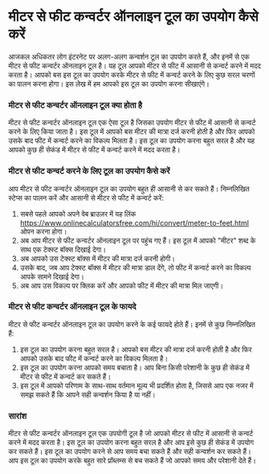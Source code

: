 मीटर से फीट कन्वर्टर ऑनलाइन टूल का उपयोग कैसे करें
==================================================

आजकल अधिकतर लोग इंटरनेट पर अलग-अलग कन्वर्शन टूल का उपयोग करते हैं, और इनमें से एक मीटर से फीट कन्वर्टर ऑनलाइन टूल है। यह टूल आपको मीटर से फीट में आसानी से कन्वर्ट करने में मदद करता है। आपको बस इस टूल का उपयोग करके मीटर से फीट में कन्वर्ट करने के लिए कुछ सरल चरणों का पालन करना होगा। इस लेख में हम आपको इस टूल का उपयोग करना सीखाएंगे।

### मीटर से फीट कन्वर्टर ऑनलाइन टूल क्या होता है

मीटर से फीट कन्वर्टर ऑनलाइन टूल एक ऐसा टूल है जिसका उपयोग मीटर से फीट में आसानी से कन्वर्ट करने के लिए किया जाता है। इस टूल में आपको बस मीटर की मात्रा दर्ज करनी होती है और फिर आपको उसके बाद फीट में कन्वर्ट करने का विकल्प मिलता है। इस टूल का उपयोग करना बहुत सरल है और यह आपको कुछ ही सेकंड में मीटर से फीट में कन्वर्ट करने में मदद करता है।

### मीटर से फीट कन्वर्ट करने के लिए टूल का उपयोग कैसे करें

आप मीटर से फीट कन्वर्टर ऑनलाइन टूल का उपयोग बहुत ही आसानी से कर सकते हैं। निम्नलिखित स्टेप्स का पालन करें और आसानी से मीटर से फीट में कन्वर्ट करें:

1. सबसे पहले आपको अपने वेब ब्राउज़र में यह लिंक <https://www.onlinecalculatorsfree.com/hi/convert/meter-to-feet.html> ओपन करना होगा।
2. अब आप मीटर से फीट कन्वर्टर ऑनलाइन टूल पर पहुंच गए हैं। इस टूल में आपको "मीटर" शब्द के साथ एक टेक्स्ट बॉक्स दिखाई देगा।
3. अब आपको उस टेक्स्ट बॉक्स में मीटर की मात्रा दर्ज करनी होगी।
4. उसके बाद, जब आप टेक्स्ट बॉक्स में मीटर की मात्रा डाल देंगे, तो फीट में कन्वर्ट करने का विकल्प आपके सामने दिखाई देगा।
5. अब आप उस विकल्प पर क्लिक करें और आपको फीट में मीटर की मात्रा मिल जाएगी।

### मीटर से फीट कन्वर्टर ऑनलाइन टूल के फायदे

मीटर से फीट कन्वर्टर ऑनलाइन टूल का उपयोग करने के कई फायदे होते हैं। इनमें से कुछ निम्नलिखित हैं:

1. इस टूल का उपयोग करना बहुत सरल है। आपको बस मीटर की मात्रा दर्ज करनी होती है और फिर आपको उसके बाद फीट में कन्वर्ट करने का विकल्प मिलता है।
2. इस टूल का उपयोग करना आपको समय बचाता है। आप बिना किसी परेशानी के कुछ ही सेकंड में मीटर से फीट में कन्वर्ट कर सकते हैं।
3. इस टूल में आपको परिणाम के साथ-साथ वर्तमान मूल्य भी प्रदर्शित होता है, जिससे आप एक नजर में समझ सकते हैं कि आपने सही कन्वर्शन किया है या नहीं।

### सारांश

मीटर से फीट कन्वर्टर ऑनलाइन टूल एक उपयोगी टूल है जो आपको मीटर से फीट में आसानी से कन्वर्ट करने में मदद करता है। इस टूल का उपयोग करना बहुत सरल है और आप इसे कुछ ही सेकंड में उपयोग कर सकते हैं। इस टूल का उपयोग करने से आप समय बचा सकते हैं और सही कन्वर्शन कर सकते हैं। आप इस टूल का उपयोग करके बहुत सारे प्रॉब्लम्स से बच सकते हैं जो आपको समय और परेशानी देते हैं।